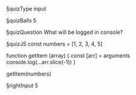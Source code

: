 §quizType
input

§quizBalls
5


§quizQuestion
What will be logged in console?


§quizJS
const numbers = [1, 2, 3, 4, 5]

function getItem (array) {
  const [arr] = arguments
  console.log(...arr.slice(-1))
}

getItem(numbers)


§rightInput
5
